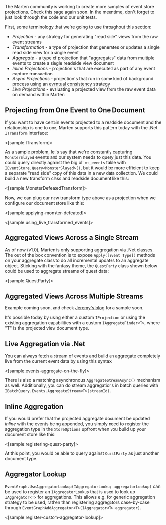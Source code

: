 <!--Title:Projections-->
<!--Url:projections-->

<div class="alert alert-info">
The Marten community is working to create more samples of event store projections. Check this page again soon. In the meantime,
don't forget to just look through the code and our unit tests.
</div>

First, some terminology that we're going to use throughout this section:

* _Projection_ - any strategy for generating "read side" views from the raw event streams
* _Transformation_ - a type of projection that generates or updates a single read side view for a single event
* _Aggregate_ - a type of projection that "aggregates" data from multiple events to create a single readside view document
* _Inline Projections_ - projection's that are executed as part of any event capture transaction
* _Async Projections_ - projection's that run in some kind of background process using an [eventual consistency](https://en.wikipedia.org/wiki/Eventual_consistency) strategy
* _Live Projections_ - evaluating a projected view from the raw event data on demand within Marten


## Projecting from One Event to One Document    

If you want to have certain events projected to a readside document and the relationship is one to one, Marten supports this pattern today with the .Net `ITransform` interface:

<[sample:ITransform]>

As a sample problem, let's say that we're constantly capturing `MonsterSlayed` events and our system needs to query just this data. You could query directly against the big ol' `mt_events` table with 
`IEventStore.Query<MonsterSlayed>()`, but it would be more efficient to keep a separate "read side" copy of this data in a new data collection. We could build a new transform class and readside document like this:

<[sample:MonsterDefeatedTransform]>

Now, we can plug our new transform type above as a projection when we configure our document store like this:

<[sample:applying-monster-defeated]>

<[sample:using_live_transformed_events]>

## Aggregated Views Across a Single Stream

As of now (v1.0), Marten is only supporting aggregation via .Net classes. The out of the box convention is to expose `Apply([Event Type])` methods
on your aggregate class to do all incremental updates to an aggregate object. Sticking with the fantasy theme, the `QuestParty` class shown below
could be used to aggregate streams of quest data:

<[sample:QuestParty]>

## Aggregated Views Across Multiple Streams

Example coming soon, and check [Jeremy's blog](http://jeremydmiller.com) for a sample soon.

It's possible today by using either a custom `IProjection` or using the existing aggregation capabilities with a
custom `IAggregateFinder<T>`, where "T" is the projected view document type.




## Live Aggregation via .Net

You can always fetch a stream of events and build an aggregate completely live from the current event data by using this syntax:

<[sample:events-aggregate-on-the-fly]>

There is also a matching asynchronous `AggregateStreamAsync()` mechanism as well. Additionally, you can do stream aggregations in batch queries with
`IBatchQuery.Events.AggregateStream<T>(streamId)`.




## Inline Aggregation

If you would prefer that the projected aggregate document be updated _inline_ with the events being appended, you simply need to register
the aggregation type in the `StoreOptions` upfront when you build up your document store like this:

<[sample:registering-quest-party]>

At this point, you would be able to query against `QuestParty` as just another document type.


## Aggregator Lookup


`EventGraph.UseAggregatorLookup(IAggregatorLookup aggregatorLookup)` can be used to register an `IAggregatorLookup` that is used to look up `IAggregator<T>` for aggregations. This allows e.g. for generic aggregation strategy to be used, rathen than registering aggregators 
case-by-case through `EventGraphAddAggregator<T>(IAggregator<T> aggregator)`.   

<[sample:register-custom-aggregator-lookup]>